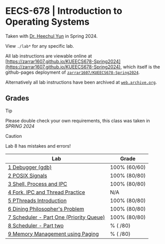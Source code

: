 # EECS-678 | Introduction to Operating Systems

Taken with [Dr. Heechul Yun](https://web.archive.org/web/https://www.ittc.ku.edu/~heechul/) in Spring 2024.

View `./lab*` for any specific lab. 

All lab instructions are viewable online at [https://zarrar1607.github.io/KUEECS678-Spring2024](https://zarrar1607.github.io/KUEECS678-Spring2024), which itself is the github-pages deployment of [`zarrar1607/KUEECS678-Spring2024`](https://github.com/zarrar1607/KUEECS678-Spring2024).

Alternatively all lab instructions have been archived at [`web.archive.org`](https://web.archive.org/web/20240410204517/https://zarrar1607.github.io/KUEECS678-Spring2024/).

## Grades
> [!TIP]
> Please double check your own requirements, this class was taken in *SPRING 2024*

> [!CAUTION]
> Lab 8 has mistakes and errors!

| Lab                                                                                                                                                               | Grade        |
| ----------------------------------------------------------------------------------------------------------------------------------------------------------------- | ------------ |
| [1 Debugger (gdb)](https://web.archive.org/web/20240410204734/https://zarrar1607.github.io/KUEECS678-Spring2024/Lab1/lab1_gdb.html)                               | 100% (60/60) |
| [2 POSIX Signals](https://web.archive.org/web/20240410204728/https://zarrar1607.github.io/KUEECS678-Spring2024/Lab2/lab2_signal.html)                             | 100% (80/80) |
| [3 Shell, Process and IPC](https://web.archive.org/web/20240410204734/https://zarrar1607.github.io/KUEECS678-Spring2024/Lab3/lab3_process_ipc.html)               | 100% (80/80) |
| [4 Fork, IPC and Thread Practice](https://web.archive.org/web/20240410204735/https://zarrar1607.github.io/KUEECS678-Spring2024/Lab4/lab4_practice.html)           | N/A          |
| [5 PThreads Introduction](https://web.archive.org/web/20240410204752/https://zarrar1607.github.io/KUEECS678-Spring2024/Lab5/lab5_pthreadintro.html)               | 100% (80/80) |
| [6 Dining Philosopher's Problem](https://web.archive.org/web/20240410204804/https://zarrar1607.github.io/KUEECS678-Spring2024/Lab6/lab6_pthreaddp.html)           | 100% (80/80) |
| [7 Scheduler - Part One (Priority Queue)](https://web.archive.org/web/20240410204751/https://zarrar1607.github.io/KUEECS678-Spring2024/Lab7/lab7_scheduler1.html) | 100% (80/80) |
| [8 Scheduler - Part two](https://web.archive.org/web/20240410204757/https://zarrar1607.github.io/KUEECS678-Spring2024/Lab8/lab8_scheduler2.html)                  | % (  /80)    |
| [9 Memory Management using Paging](https://web.archive.org/web/20240410204738/https://zarrar1607.github.io/KUEECS678-Spring2024/Lab9/lab9_pagingmm.html)          | % (  /80)    |